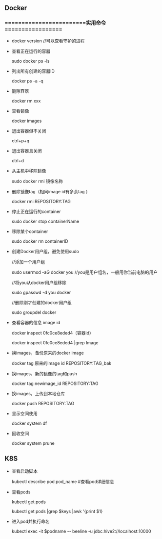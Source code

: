 
## Docker

### ========================实用命令================= 
- docker version //可以查看守护的进程 

- 查看正在运行的容器 

  sudo docker ps -ls 

- 列出所有创建的容器ID 

  docker ps -a -q 
- 删除容器 

  docker rm xxx 
- 查看镜像

  docker images 

- 退出容器但不关闭 

  ctrl+p+q 

- 退出容器且关闭 

  ctrl+d

- 从主机中移除镜像

  sudo docker rmi 镜像名称

- 删除镜像tag（相同image id有多余tag ）

  docker rmi REPOSITORY:TAG

- 停止正在运行的container

  sudo docker stop containerName

- 移除某个container

  sudo docker rm containerID



- 创建Docker用户组，避免使用sudo

  //添加一个用户组 

  sudo usermod -aG docker you //you是用户组名，一般用你当前电脑的用户 

  //将you从docker用户组移除 

  sudo gpasswd -d you docker 

  //删除刚才创建的docker用户组 

  sudo groupdel docker 


- 查看容器的信息 image id

  docker inspect 0fc0ce8eded4（容器id） 

  docker inspect 0fc0ce8eded4 |grep Image



- 换images，备份原来的docker image

  docker tag 原来的image id REPOSITORY:TAG_bak

- 换images，新的镜像的tag和push

  docker tag newimage_id REPOSITORY:TAG

- 换images，上传到本地仓库

  docker push REPOSITORY:TAG

- 显示空间使用

  docker system df

- 回收空间

  docker system prune


## K8S

- 查看启动脚本

  kubectl describe pod pod_name  #查看pod详细信息

- 查看pods

  kubectl get pods

  kubectl get pods |grep $keys |awk '{print $1}

- 进入pod并执行命名

  kubectl exec -it $podname -- beeline -u jdbc:hive2://localhost:10000

 
